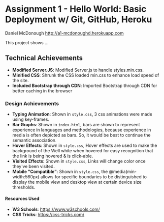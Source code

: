 Assignment 1 - Hello World: Basic Deployment w/ Git, GitHub, Heroku  
===
Daniel McDonough
http://a1-mcdonoughd.herokuapp.com

This project shows ...

## Technical Achievements
- **Modified Server.JS**: Modified Server.js to handle styles.min.css.
- **Minified CSS**: Shrunk the CSS loaded min.css to enhance load speed of the site.
- **Included Bootstrap through CDN**: Imported Bootstrap through CDN for better caching in the browser

### Design Achievements
- **Typing Animation**: Shown in `style.css`, 3 css animations were made using key-frames.
- **Bar Graphs**: Shown in `index.html`, bars are shown to represent experience in languages and methodologies, because experience in media is often depicted as bars. So, it would be best to continue the semantic association.   
- **Hover Effects**: Shown in `style.css`, Hover effects are used to make the background of the Well white when hovered for easy recognition that the link is being hovered & is click-able.
- **Visited Effects**: Shown in `style.css`, Links will change color once they've been visited.
- **Mobile "Compatible"**: Shown in `style.css`, the @media(min-width:560px) allows for specific boundaries to be distinguished to display the mobile view and desktop view at certain device size thresholds.


#### Resources Used
- **W3 Schools**: https://www.w3schools.com/
- **CSS Tricks**: https://css-tricks.com/
